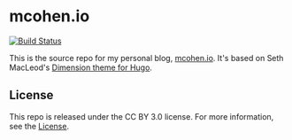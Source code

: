# mcohen.io

[![Build Status](https://travis-ci.org/marcacohen/mcohen.io.svg?branch=master)](https://travis-ci.org/marcacohen/mcohen.io)

This is the source repo for my personal blog,
[mcohen.io](http://mcohen.io).
It's based on Seth MacLeod's [Dimension theme for Hugo](https://github.com/sethmacleod/dimension).

## License

This repo is released under the CC BY 3.0 license. For more information, see the [License](https://github.com/marcacohen/mcohen.io/blob/master/LICENSE.md).
